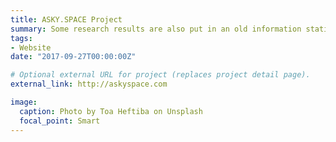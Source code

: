 ```yaml
---
title: ASKY.SPACE Project
summary: Some research results are also put in an old information station of aerospace.
tags:
- Website
date: "2017-09-27T00:00:00Z"

# Optional external URL for project (replaces project detail page).
external_link: http://askyspace.com

image:
  caption: Photo by Toa Heftiba on Unsplash
  focal_point: Smart
---
```

